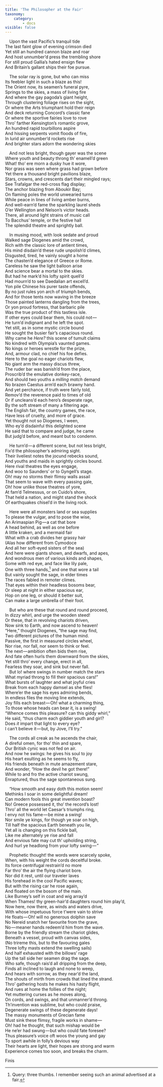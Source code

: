 ```yaml
---
title: 'The Philosopher at the Fair'
taxonomy:
    category:
        - docs
visible: false
---
```


&emsp;Upon the vast Pacific’s tranquil tide  
The last faint glow of evening crimson died  
Yet still an hundred cannon blaze and roar  
And host unnumber’d press the trembling shore  
For still proud Gallia’s hated ensign flew  
And Britain’s gallant ships their foe pursue.

&emsp;The solar ray is gone, but who can miss  
Its feebler light in such a blaze as this!  
The Orient now, its seamen’s funeral pyre,  
Springs to the skies, a mass of living fire  
And where the gay pagoda’s giant height,  
Through clustering foliage rises on the sight,  
Or where the Arts triumphant hold their reign  
And deck returning Concord’s classic fane  
Or where the sportive fairies love to rove  
Thro’ farther Kensington’s romantic grove,  
An hundred rapid tourbillons aspire  
And hissing serpents vomit floods of fire,  
In lurid air unnumber’d rockets rise  
And brighter stars adorn the wondering skies

&emsp;And not less bright, though gayer was the scene  
Where youth and beauty throng th’ enamell’d green  
What! tho’ ere morn a dusky hue it wore,  
Nor grass was seen where grass had grown before  
Yet there a thousand bright pavilions blaze,  
Stars, crowns, and crescents dart their mingled rays;  
See Trafalgar the red-cross flag display;  
The anchor blazing from Aboukir Bay;  
On flaming poles the world unwearied turns  
While peace in lines of living amber burns,  
And well-earn’d fame the sparkling laurel sheds  
O’er Wellington and Nelson’s victor heads.  
There, all around light strains of music call  
To Bacchus’ temple, or the festive hall  
The splendid theatre and sprightly ball.  

&emsp;In musing mood, with look sedate and proud  
Walked sage Diogenes amid the crowd,  
Rich with the classic lore of antient times,  
His mind disdain’d these rude unpolish’d climes,  
Disgusted, tired, he vainly sought a home  
The chasten’d elegance of Greece or Rome.  
Careless he saw the light balloon arise  
And science bear a mortal to the skies.  
But had he mark’d his lofty spirit quell’d  
Had mourn’d to see Daedalian art excell’d.  
Yon pile Chinese his purer taste offends,  
By no just rules yon arch of triumph bends,  
And for those tents now waving in the breeze  
Those painted lanterns dangling from the trees,  
Or yon proud fortress, that barbaric pile  
Was the true product of this tastless isle.  
If other eyes could bear them, his could not —   
He turn’d indignant and he left the spot.  
<span class="pencil">Yet still, as in some mystic circle bound</span>  
<span class="pencil">He sought the busier fair’s capacious round.</span>  
Why came he *Here?* this scene of tumult claims  
No kindred with Olympia’s vaunted games.  
No kings or heroes wrestle for the prize,  
And, armour clad, no chief his foe defies.  
Here to the goal no eager chariots flew,  
No giant arm the massy discus threw,  
The ruder bar was banish’d from the place,  
Proscrib’d the emulative donkey-race,  
And should two youths a *milling match* demand  
No brazen Caestus arm’d each brawny hand.  
And yet perchance, if truth were fairly told,  
Remov’d the reverence paid to times of old  
Or if uncleans’d each hero’s desperate rage,  
By the soft stream of many a filtering age.  
The English fair, the country games, the race,  
Have less of cruelty, and more of grace.  
Yet thought not so Diogenes, I ween,  
Who ey’d disdainful this delighted scene  
He said that to compare and judge, he came  
But judg’d before, and meant but to condemn.

&emsp;He turn’d — a different scene, but not less bright,  
Fix’d the philosopher’s admiring sight.  
Their liveliest notes the jocund rebecks sound,  
And youths and maids in sprightly circles bound.  
Here rival theatres the eyes engage,  
And woo to Saunders’ or to Gyngell’s stage.  
Oh! may no storms their flimsy walls assail  
That seem to wave with every passing gale,  
Oh! how unlike those theatres of yore,  
At fam’d Telmessus, or on Cuido’s shore,  
That held a nation, and might stand the shock  
Of earthquakes chisel’d in the living rock.  

&emsp;Here were all monsters land or sea supplies  
To please the vulgar, and to pose the wise,  
An Arimaspian Pig — a cat that bore  
A head behind, <span data-tippy="besides its head" class="green">as well as one</span> before  
A little kraken, and a mermaid fair  
What with a crab divides her grassy hair  
(Alas how different from Cymodoce  
And all her soft-eyed sisters of the sea)  
And here were giants shown, and dwarfs, and apes,  
And wondrous men of various kinds and shapes,  
Some with red eye, and face like lily pale,  
One with three hands,[^1] and one that wore a tail  
But vainly sought the sage, in elder times  
The races fabled in remoter climes.  
That eyes within their headless bosoms bear,  
Or sleep at night in either spacious ear,  
Hop on one leg, or should it better suit,  
Can make a large umbrella of their foot.  

&emsp;But who are these that round and round proceed,  
In dizzy whirl, and urge the wooden steed!  
Or these, that in revolving chariots driven,  
Now sink to Earth, and now ascend to heaven!  
“Here,” thought Diogenes, “the sage may find,  
Two different pictures of the human mind.  
Passive, the first in measured circles wheel,  
Nor rise, nor fall, nor seem to think or feel.  
The next — ambition often bids them rise,  
And fate often hurls them downward from the skies,  
Yet still thro’ every change, erect in all,  
Fearless they soar, and sink but never fall.  
&emsp;But lo! where swings in number match the stars  
What myriad throng to fill their spacious cars!”  
What bursts of laughter and what joyful cries  
Break from each happy damsel as she flies!  
Where’er the sage his eyes admiring bends,  
In endless files the moving line extends,  
Joy fills each breast — Oh! what a charming thing,  
To those whose heads can bear it, is a swing!  
“Whence comes this pleasure? can this giddy whirl,”  
He said, “thus charm each giddier youth and girl?  
Does *it* impart that light to every eye?  
I can’t believe it — but, by Jove, I’ll try.”

&emsp;The cords all creak as he ascends the chair,  
A direful omen, for tho’ thin and spare,  
Our British cynic was not fed on air.  
And now he swings: he gives his soul to joy  
His heart exulting as he seems to fly,  
His friends beneath in mute amazement stare,  
And wonder, “How the devil he got there!”  
While to and fro the active chariot swung,  
Enraptured, thus the sage spontaneous sung.  

&emsp;“How smooth and easy doth this motion seem!  
Methinks I soar in some delightful dream!  
Can modern fools this great invention boast?  
No! Greece possessed it, tho’ the record’s lost!  
Thro’ all the world let Caesar’s triumphs ring,  
I envy not his fame — be mine a swing!  
Nor smile ye kings, for though ye soar on high,  
Till half the spacious Earth beneath you lie,  
Yet all is changing on this fickle ball,  
Like me alternately ye rise and fall  
And envious fate may cut th’ upholding string,  
And hurl ye headlong from your lofty swing — ”  

&emsp;Prophetic thought! the words were scarcely spoke,  
When, with his weight the cords deceitful broke.  
Its force centrifugal restrain’d no more  
Far thro’ the air the flying chariot bore.  
Nor did it rest, until our traveler laves  
His forehead in the cool Pacific waves;  
But with the rising car he rose again,  
And floated on the bosom of the main.  
Like Burney’s self in coat and wig array’d  
When Thames! thy green-hair’d daughters round him play’d,  
Now here, now there, as winds and waters drive,  
With whose impetuous force t’were vain to strive  
He floats — Oh! will no generous dolphin save  
No Nereid snatch her favourite from the grave,  
No — meaner hands redeem’d him from the wave.  
Borne by the friendly stream the chariot glides,  
Beneath a vessel, proud with canvas sides,  
(No trireme this, but to the favouring gales  
Three lofty masts extend the swelling sails)  
And half exhausted with the billows’ rage  
Up the tall side her seamen drag the sage.  
Who safe, though rais’d all dripping from the deep,  
Finds all inclined to laugh and none to weep,  
And hears with sorrow, as they near’d the land,  
The shouts of mirth from crowds that lined the strand.  
Thro’ gathering hosts he makes his hasty flight,  
And rues at home the follies of the night;  
Yet muttering curses as he moves along,  
On cords, and swings, and that unmanner’d throng.  
Th’invention was sublime, but who could praise,  
Degenerate swings of these degenerate days!  
The massy monuments of Grecian fame  
Must sink these flimsy, fragile works in shame —   
Oh! had he thought, that such mishap would be  
He ne’er had swung — but who could fate foresee?  
Thus pleasure’s voice oft woos the young and gay  
To sport awhile in folly’s devious way  
Their hearts are light, their hopes are strong and warm  
Experience comes too soon, and breaks the charm.  

Finis

[^1]: <span class="pencil">Query: three thumbs. I remember seeing such an animal advertised at a fair.</span>